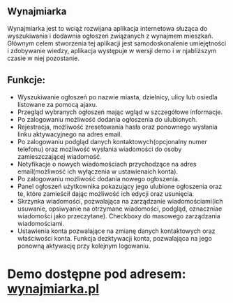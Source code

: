 ## Wynajmiarka

Wynajmiarka jest to wciąż rozwijana aplikacja internetowa służąca do wyszukiwania i dodawnia ogłoszeń związanych z wynajmem mieszkań.
Głównym celem stworzenia tej aplikacji jest samodoskonalenie umiejętności i zdobywanie wiedzy, aplikacja występuje w wersji demo i w njabliższym czasie w niej pozostanie.

## Funkcje:

- Wyszukiwanie ogłoszeń po nazwie miasta, dzielnicy, ulicy lub osiedla listowane za pomocą ajaxu.
- Przegląd wybranych ogłoszeń mając wgląd w szczegółowe informacje.
- Po zalogowaniu możliwość dodania ogłoszenia do ulubionych.
- Rejestracja, możliwość zresetowania hasła oraz ponownego wysłania linku aktywacyjnego na adres email.
- Po zalogowaniu podgląd danych kontaktowych(opcjonalny numer telefonu) oraz możliwość wysłania wiadomości do osoby zamieszczającej wiadomość.
- Notyfikacje o nowych wiadomościach przychodzące na adres email(możliwość ich wyłączenia w ustawienaich konta).
- Po zalogowaniu możliwość dodania nowego ogłoszenia.
- Panel ogłoszeń użytkownika pokazujący jego ulubione ogłoszenia oraz te, które zamieścił dając możliwość ich edycji oraz usunięcia.
- Skrzynka wiadomości, pozwalająca na zarządzanie wiadomościami(ich usuwanie, opsiwyanie na otrzymane wiadomości, podgląd, oznaczniae wiadomości jako przeczytane). Checkboxy do masowego zarządzania wiadomościami.
- Ustawienia konta pozwalające na zmianę danych kontaktowych oraz właściwości konta. Funkcja dezktywacji konta, pozwalająca na jego ponowną aktywację przy kolejnym logowaniu.

# Demo dostępne pod adresem: [wynajmiarka.pl](wynajmiarka.pl)
